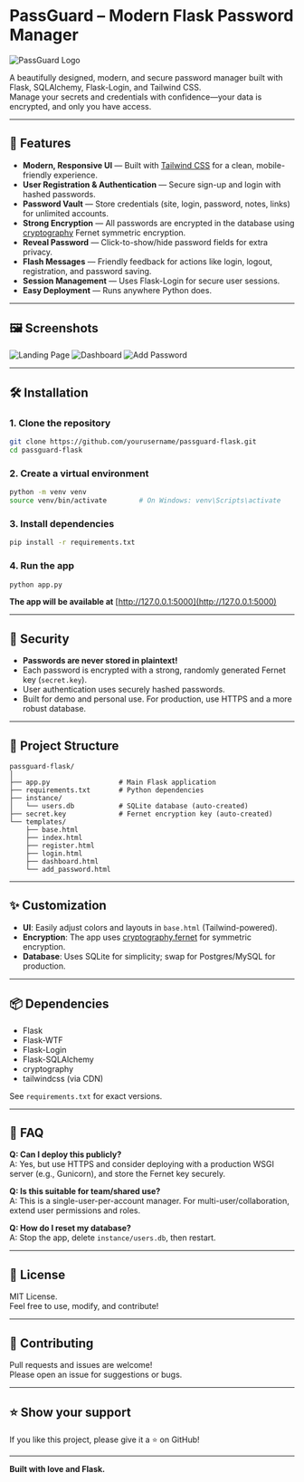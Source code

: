 # PassGuard – Modern Flask Password Manager

![PassGuard Logo](https://cdn-icons-png.flaticon.com/512/3064/3064197.png)

A beautifully designed, modern, and secure password manager built with Flask, SQLAlchemy, Flask-Login, and Tailwind CSS.  
Manage your secrets and credentials with confidence—your data is encrypted, and only you have access.

---

## 🚀 Features

- **Modern, Responsive UI** — Built with [Tailwind CSS](https://tailwindcss.com/) for a clean, mobile-friendly experience.
- **User Registration & Authentication** — Secure sign-up and login with hashed passwords.
- **Password Vault** — Store credentials (site, login, password, notes, links) for unlimited accounts.
- **Strong Encryption** — All passwords are encrypted in the database using [cryptography](https://cryptography.io/) Fernet symmetric encryption.
- **Reveal Password** — Click-to-show/hide password fields for extra privacy.
- **Flash Messages** — Friendly feedback for actions like login, logout, registration, and password saving.
- **Session Management** — Uses Flask-Login for secure user sessions.
- **Easy Deployment** — Runs anywhere Python does.

---

## 🖼️ Screenshots

![Landing Page](https://i.imgur.com/hTQ0z9G.png)
![Dashboard](https://i.imgur.com/1pB1QoC.png)
![Add Password](https://i.imgur.com/TYXyXgA.png)

---

## 🛠️ Installation

### 1. Clone the repository

```bash
git clone https://github.com/yourusername/passguard-flask.git
cd passguard-flask
```

### 2. Create a virtual environment

```bash
python -m venv venv
source venv/bin/activate        # On Windows: venv\Scripts\activate
```

### 3. Install dependencies

```bash
pip install -r requirements.txt
```

### 4. Run the app

```bash
python app.py
```

**The app will be available at** [http://127.0.0.1:5000](http://127.0.0.1:5000)

---

## 🔐 Security

- **Passwords are never stored in plaintext!**
- Each password is encrypted with a strong, randomly generated Fernet key (`secret.key`).
- User authentication uses securely hashed passwords.
- Built for demo and personal use. For production, use HTTPS and a more robust database.

---

## 📂 Project Structure

```
passguard-flask/
│
├── app.py                 # Main Flask application
├── requirements.txt       # Python dependencies
├── instance/
│   └── users.db           # SQLite database (auto-created)
├── secret.key             # Fernet encryption key (auto-created)
└── templates/
    ├── base.html
    ├── index.html
    ├── register.html
    ├── login.html
    ├── dashboard.html
    └── add_password.html
```

---

## ✨ Customization

- **UI**: Easily adjust colors and layouts in `base.html` (Tailwind-powered).
- **Encryption**: The app uses [cryptography.fernet](https://cryptography.io/en/latest/fernet/) for symmetric encryption.
- **Database**: Uses SQLite for simplicity; swap for Postgres/MySQL for production.

---

## 📦 Dependencies

- Flask
- Flask-WTF
- Flask-Login
- Flask-SQLAlchemy
- cryptography
- tailwindcss (via CDN)

See `requirements.txt` for exact versions.

---

## 🙋 FAQ

**Q: Can I deploy this publicly?**  
A: Yes, but use HTTPS and consider deploying with a production WSGI server (e.g., Gunicorn), and store the Fernet key securely.

**Q: Is this suitable for team/shared use?**  
A: This is a single-user-per-account manager. For multi-user/collaboration, extend user permissions and roles.

**Q: How do I reset my database?**  
A: Stop the app, delete `instance/users.db`, then restart.

---

## 📄 License

MIT License.  
Feel free to use, modify, and contribute!

---

## 🤝 Contributing

Pull requests and issues are welcome!  
Please open an issue for suggestions or bugs.

---

## ⭐️ Show your support

If you like this project, please give it a ⭐️ on GitHub!

---

**Built with love and Flask.**
